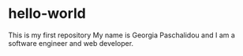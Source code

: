 # hello-world
This is my first repository
My name is Georgia Paschalidou and I am a software engineer and web developer.
